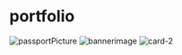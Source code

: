# portfolio
![passportPicture](https://github.com/Reshmashaik506/portfolio/assets/109503095/d47e989e-9583-4e79-bd9b-a472883f76bb)
![bannerimage](https://github.com/Reshmashaik506/portfolio/assets/109503095/d0abb35b-10cd-4348-9d9f-c0e9b3390494)
![card-2](https://github.com/Reshmashaik506/portfolio/assets/109503095/3352f97f-38c4-4b49-a3c1-99015b508f29)
